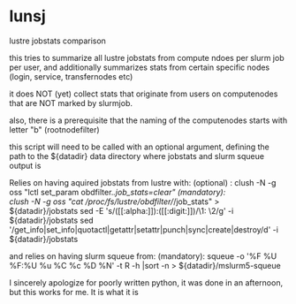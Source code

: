 # lunsj
lustre jobstats comparison

this tries to summarize all lustre jobstats from compute ndoes per slurm job per user, and additionally summarizes stats from certain specific nodes (login, service, transfernodes etc)

it does NOT (yet) collect stats that originate from users on computenodes that are NOT marked by slurmjob.

also, there is a prerequisite that the naming of the computenodes starts with letter "b" (rootnodefilter)



  this script will need to be called with an optional argument, defining the path to the ${datadir} data directory where jobstats and slurm squeue output is

  Relies on having aquired jobstats from lustre with:
  (optional) : 
    clush -N -g oss "lctl set_param obdfilter.*.job_stats=clear"
  (mandatory):     
    clush -N -g oss "cat /proc/fs/lustre/obdfilter/*/job_stats" > ${datadir}/jobstats
    sed -E 's/([[:alpha:]]):([[:digit:]])/\1: \2/g' -i ${datadir}/jobstats
    sed '/get_info\|set_info\|quotactl\|getattr\|setattr\|punch\|sync\|create\|destroy/d' -i ${datadir}/jobstats 

  and relies on having slurm squeue from:
  (mandatory): 
    squeue -o '%F  %U %F:%U %u %C %c %D  %N' -t R -h |sort -n > ${datadir}/mslurm5-squeue

  I sincerely apologize for poorly written python, it was done in an afternoon,  but this works for me. It is what it is
